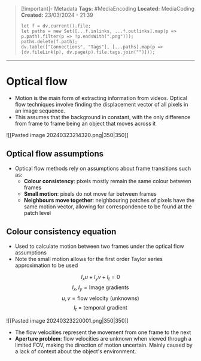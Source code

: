> [!important]- Metadata
> **Tags:** #MediaEncoding 
> **Located:** MediaCoding
> **Created:** 23/03/2024 - 21:39
> ```dataviewjs
> let f = dv.current().file;
> let paths = new Set([...f.inlinks, ...f.outlinks].map(p => p.path).filter(p => !p.endsWith(".png")));
> paths.delete(f.path);
> dv.table(["Connections", "Tags"], [...paths].map(p => [dv.fileLink(p), dv.page(p).file.tags.join("")]));
> ```

___
# Optical flow
- Motion is the main form of extracting information from videos. Optical flow techniques involve finding the displacement vector of all pixels in an image sequence. 
- This assumes that the background in constant, with the only difference from frame to frame being an object that moves across it 


![[Pasted image 20240323214320.png|350|350]]
## Optical flow assumptions
- Optical flow methods rely on assumptions about frame transitions such as:
	- **Colour consistency**: pixels mostly remain the same colour between frames
	- **Small motion**: pixels do not move far between frames
	- **Neighbours move together**: neighbouring patches of pixels have the same motion vector, allowing for correspondence to be found at the patch level 

## Colour consistency equation
- Used to calculate motion between two frames under the optical flow assumptions 
- Note the small motion allows for the first order Taylor series approximation to be used

$$I_{x}u+I_{y}v+I_{t}=0$$
$$I_{x},I_{y}=\text{Image gradients}$$
$$u,v =\text{flow velocity (unknowns)}$$
$$I_{t}=\text{temporal gradient}$$

![[Pasted image 20240323220001.png|350|350]]
- The flow velocities represent the movement from one frame to the next
- **Aperture problem**: flow velocities are unknown when viewed through a limited FOV, making the direction of motion uncertain. Mainly caused by a lack of context about the object's environment.
